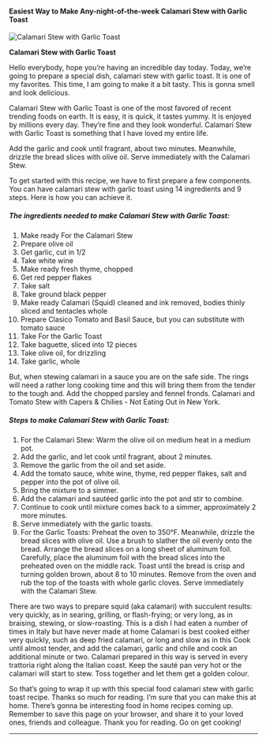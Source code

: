             

#### Easiest Way to Make Any-night-of-the-week Calamari Stew with Garlic Toast

![Calamari Stew with Garlic Toast](https://img-global.cpcdn.com/recipes/5371774057316352/751x532cq70/calamari-stew-with-garlic-toast-recipe-main-photo.jpg)

**Calamari Stew with Garlic Toast**

Hello everybody, hope you’re having an incredible day today. Today, we’re going to prepare a special dish, calamari stew with garlic toast. It is one of my favorites. This time, I am going to make it a bit tasty. This is gonna smell and look delicious.

Calamari Stew with Garlic Toast is one of the most favored of recent trending foods on earth. It is easy, it is quick, it tastes yummy. It is enjoyed by millions every day. They’re fine and they look wonderful. Calamari Stew with Garlic Toast is something that I have loved my entire life.

Add the garlic and cook until fragrant, about two minutes. Meanwhile, drizzle the bread slices with olive oil. Serve immediately with the Calamari Stew.

To get started with this recipe, we have to first prepare a few components. You can have calamari stew with garlic toast using 14 ingredients and 9 steps. Here is how you can achieve it.

##### The ingredients needed to make Calamari Stew with Garlic Toast:

1.  Make ready For the Calamari Stew
2.  Prepare olive oil
3.  Get garlic, cut in 1/2
4.  Take white wine
5.  Make ready fresh thyme, chopped
6.  Get red pepper flakes
7.  Take salt
8.  Take ground black pepper
9.  Make ready Calamari (Squid) cleaned and ink removed, bodies thinly sliced and tentacles whole
10.  Prepare Clasico Tomato and Basil Sauce, but you can substitute with tomato sauce
11.  Take For the Garlic Toast
12.  Take baguette, sliced into 12 pieces
13.  Take olive oil, for drizzling
14.  Take garlic, whole

But, when stewing calamari in a sauce you are on the safe side. The rings will need a rather long cooking time and this will bring them from the tender to the tough and. Add the chopped parsley and fennel fronds. Calamari and Tomato Stew with Capers & Chilies - Not Eating Out in New York.

##### Steps to make Calamari Stew with Garlic Toast:

1.  For the Calamari Stew: Warm the olive oil on medium heat in a medium pot.
2.  Add the garlic, and let cook until fragrant, about 2 minutes.
3.  Remove the garlic from the oil and set aside.
4.  Add the tomato sauce, white wine, thyme, red pepper flakes, salt and pepper into the pot of olive oil.
5.  Bring the mixture to a simmer.
6.  Add the calamari and sautéed garlic into the pot and stir to combine.
7.  Continue to cook until mixture comes back to a simmer, approximately 2 more minutes.
8.  Serve immediately with the garlic toasts.
9.  For the Garlic Toasts: Preheat the oven to 350°F. Meanwhile, drizzle the bread slices with olive oil. Use a brush to slather the oil evenly onto the bread. Arrange the bread slices on a long sheet of aluminum foil. Carefully, place the aluminum foil with the bread slices into the preheated oven on the middle rack. Toast until the bread is crisp and turning golden brown, about 8 to 10 minutes. Remove from the oven and rub the top of the toasts with whole garlic cloves. Serve immediately with the Calamari Stew.

There are two ways to prepare squid (aka calamari) with succulent results: very quickly, as in searing, grilling, or flash-frying; or very long, as in braising, stewing, or slow-roasting. This is a dish I had eaten a number of times in Italy but have never made at home Calamari is best cooked either very quickly, such as deep fried calamari, or long and slow as in this Cook until almost tender, and add the calamari, garlic and chile and cook an additional minute or two. Calamari prepared in this way is served in every trattoria right along the Italian coast. Keep the sauté pan very hot or the calamari will start to stew. Toss together and let them get a golden colour.

So that’s going to wrap it up with this special food calamari stew with garlic toast recipe. Thanks so much for reading. I’m sure that you can make this at home. There’s gonna be interesting food in home recipes coming up. Remember to save this page on your browser, and share it to your loved ones, friends and colleague. Thank you for reading. Go on get cooking!

* * *